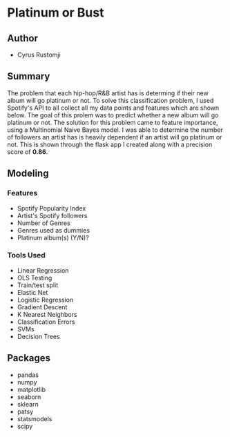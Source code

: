 # Platinum or Bust


## Author

* Cyrus Rustomji

## Summary

The problem that each hip-hop/R&B artist has is determing if their new album will go platinum or not. To solve this classification problem, I used Spotify's API to all collect all my data points and features which are shown below. The goal of this prolem was to predict whether a new album will go platinum or not. The solution for this problem came to feature importance, using a Multinomial Naive Bayes model. I was able to determine the number of followers an artist has is heavily dependent if an artist will go platinum or not. This is shown through the flask app I created along with a precision score of **0.86**.

## Modeling

### Features

* Spotify Popularity Index
* Artist's Spotify followers
* Number of Genres
* Genres used as dummies
* Platinum album(s) (Y/N)?

### Tools Used

* Linear Regression
* OLS Testing
* Train/test split
* Elastic Net
* Logistic Regression
* Gradient Descent
* K Nearest Neighbors
* Classification Errors
* SVMs
* Decision Trees

## Packages 

* pandas
* numpy
* matplotlib
* seaborn
* sklearn
* patsy
* statsmodels
* scipy